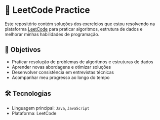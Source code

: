 # 🧠 LeetCode Practice

Este repositório contém soluções dos exercícios que estou resolvendo na plataforma [LeetCode](https://leetcode.com/) para praticar algoritmos, estrutura de dados e melhorar minhas habilidades de programação.

## 🚀 Objetivos

- Praticar resolução de problemas de algoritmos e estruturas de dados
- Aprender novas abordagens e otimizar soluções
- Desenvolver consistência em entrevistas técnicas
- Acompanhar meu progresso ao longo do tempo

## 🛠️ Tecnologias

- Linguagem principal: `Java`, `JavaScript`
- Plataforma: LeetCode
